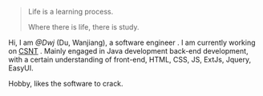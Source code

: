 

> Life is a learning process. 
>
> Where there is life, there is study.


Hi, I am *@Dwj* (Du, Wanjiang), a software engineer . I am currently working on [CSNT](http://www.cnshippingnt.com) .  Mainly engaged in Java development back-end development, with a certain understanding of front-end, HTML, CSS, JS, ExtJs, Jquery, EasyUI.

Hobby, likes the software to crack.
